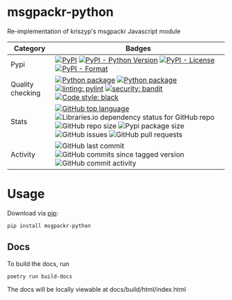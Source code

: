 # msgpackr-python
Re-implementation of kriszyp's msgpackr Javascript module


| Category         | Badges                                                                                                                                                                                                                                                                                                                                                                                                                                                                                                                                                                                                                                                                                                                                        |
|------------------|-----------------------------------------------------------------------------------------------------------------------------------------------------------------------------------------------------------------------------------------------------------------------------------------------------------------------------------------------------------------------------------------------------------------------------------------------------------------------------------------------------------------------------------------------------------------------------------------------------------------------------------------------------------------------------------------------------------------------------------------------|
| Pypi             | [![PyPI](https://img.shields.io/pypi/v/msgpackr-python)](https://pypi.org/project/msgpackr-python) [![PyPI - Python Version](https://img.shields.io/pypi/pyversions/msgpackr-python)](https://pypi.org/project/msgpackr-python) [![PyPI - License](https://img.shields.io/pypi/l/msgpackr-python)](https://pypi.org/project/msgpackr-python/) [![PyPI - Format](https://img.shields.io/pypi/format/msgpackr-python)](https://pypi.org/project/msgpackr-python/)                                                                                                                                                                                                                                                                               |
| Quality checking | [![Python package](https://github.com/Aedial/msgpackr-python/actions/workflows/python-package.yml/badge.svg)](https://github.com/Aedial/msgpackr-python/actions/workflows/python-package.yml) [![Python package](https://github.com/Aedial/msgpackr-python/actions/workflows/codeql-analysis.yml/badge.svg)](https://github.com/Aedial/msgpackr-python/actions/workflows/codeql-analysis.yml) [![linting: pylint](https://img.shields.io/badge/linting-pylint-yellowgreen)](https://github.com/PyCQA/pylint) [![security: bandit](https://img.shields.io/badge/security-bandit-yellow.svg)](https://github.com/PyCQA/bandit) [![Code style: black](https://img.shields.io/badge/code%20style-black-000000.svg)](https://github.com/psf/black) |
| Stats            | [![GitHub top language](https://img.shields.io/github/languages/top/Aedial/msgpackr-python)](https://github.com/Aedial/msgpackr-python/search?l=python) ![Libraries.io dependency status for GitHub repo](https://img.shields.io/librariesio/github/Aedial/msgpackr-python) ![GitHub repo size](https://img.shields.io/github/repo-size/Aedial/msgpackr-python) ![Pypi package size](https://byob.yarr.is/Aedial/msgpackr-python/pypi-size) ![GitHub issues](https://img.shields.io/github/issues-raw/Aedial/msgpackr-python) ![GitHub pull requests](https://img.shields.io/github/issues-pr-raw/Aedial/msgpackr-python)                                                                                                                     |
| Activity         | ![GitHub last commit](https://img.shields.io/github/last-commit/Aedial/msgpackr-python) ![GitHub commits since tagged version](https://img.shields.io/github/commits-since/Aedial/msgpackr-python/0.1.6) ![GitHub commit activity](https://img.shields.io/github/commit-activity/m/Aedial/msgpackr-python)                                                                                                                                                                                                                                                                                                                                                                                                                         |


# Usage
Download via [pip](https://pypi.org/project/msgpackr-python):
```
pip install msgpackr-python
```


## Docs
To build the docs, run
```
poetry run build-docs
```
The docs will be locally viewable at docs/build/html/index.html
